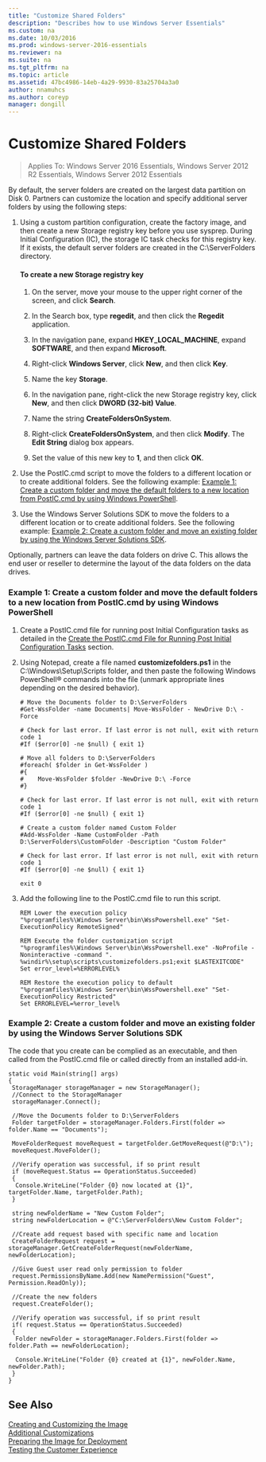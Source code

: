 ```yaml
---
title: "Customize Shared Folders"
description: "Describes how to use Windows Server Essentials"
ms.custom: na
ms.date: 10/03/2016
ms.prod: windows-server-2016-essentials
ms.reviewer: na
ms.suite: na
ms.tgt_pltfrm: na
ms.topic: article
ms.assetid: 47bc4986-14eb-4a29-9930-83a25704a3a0
author: nnamuhcs
ms.author: coreyp
manager: dongill
---
```


# Customize Shared Folders

>Applies To: Windows Server 2016 Essentials, Windows Server 2012 R2 Essentials, Windows Server 2012 Essentials

By default, the server folders are created on the largest data partition on Disk 0. Partners can customize the location and specify additional server folders by using the following steps:  
  
1.  Using a custom partition configuration, create the factory image, and then create a new Storage registry key before you use sysprep. During Initial Configuration (IC), the storage IC task checks for this registry key. If it exists, the default server folders are created in the C:\ServerFolders directory.  
  
    #### To create a new Storage registry key  
  
    1.  On the server, move your mouse to the upper right corner of the screen, and click **Search**.  
  
    2.  In the Search box, type **regedit**, and then click the **Regedit** application.  
  
    3.  In the navigation pane, expand **HKEY_LOCAL_MACHINE**, expand **SOFTWARE**, and then expand **Microsoft**.  
  
    4.  Right-click **Windows Server**, click **New**, and then click **Key**.  
  
    5.  Name the key **Storage**.  
  
    6.  In the navigation pane, right-click the new Storage registry key, click **New**, and then click **DWORD (32-bit) Value**.  
  
    7.  Name the string **CreateFoldersOnSystem**.  
  
    8.  Right-click **CreateFoldersOnSystem**, and then click **Modify**. The **Edit String** dialog box appears.  
  
    9. Set the value of this new key to **1**, and then click **OK**.  
  
2.  Use the PostIC.cmd script to move the folders to a different location or to create additional folders. See the following example: [Example 1: Create a custom folder and move the default folders to a new location from PostIC.cmd by using Windows PowerShell](Customize-Shared-Folders.md#BKMK_Example1).  
  
3.  Use the Windows Server Solutions SDK to move the folders to a different location or to create additional folders. See the following example: [Example 2: Create a custom folder and move an existing folder by using the Windows Server Solutions SDK](Customize-Shared-Folders.md#BKMK_Example2).  
  
 Optionally, partners can leave the data folders on drive C. This allows the end user or reseller to determine the layout of the data folders on the data drives.  
  
###  <a name="BKMK_Example1"></a> Example 1: Create a custom folder and move the default folders to a new location from PostIC.cmd by using Windows PowerShell  
  
1.  Create a PostIC.cmd file for running post Initial Configuration tasks as detailed in the [Create the PostIC.cmd File for Running Post Initial Configuration Tasks](Create-the-PostIC.cmd-File-for-Running-Post-Initial-Configuration-Tasks.md) section.  
  
2.  Using Notepad, create a file named **customizefolders.ps1** in the C:\Windows\Setup\Scripts folder, and then paste the following Windows PowerShell® commands into the file (unmark appropriate lines depending on the desired behavior).  
  
    ```  
    # Move the Documents folder to D:\ServerFolders  
    #Get-WssFolder -name Documents| Move-WssFolder - NewDrive D:\ -Force  
  
    # Check for last error. If last error is not null, exit with return code 1  
    #If ($error[0] -ne $null) { exit 1}   
  
    # Move all folders to D:\ServerFolders  
    #foreach( $folder in Get-WssFolder )  
    #{  
    #    Move-WssFolder $folder -NewDrive D:\ -Force  
    #}  
  
    # Check for last error. If last error is not null, exit with return code 1  
    #If ($error[0] -ne $null) { exit 1}   
  
    # Create a custom folder named Custom Folder  
    #Add-WssFolder -Name CustomFolder -Path D:\ServerFolders\CustomFolder -Description "Custom Folder"  
  
    # Check for last error. If last error is not null, exit with return code 1  
    #If ($error[0] -ne $null) { exit 1}   
  
    exit 0  
    ```  
  
3.  Add the following line to the PostIC.cmd file to run this script.  
  
    ```  
    REM Lower the execution policy  
    "%programfiles%\Windows Server\bin\WssPowershell.exe" "Set-ExecutionPolicy RemoteSigned"  
  
    REM Execute the folder customization script  
    "%programfiles%\Windows Server\bin\WssPowershell.exe" -NoProfile -Noninteractive -command ". %windir%\setup\scripts\customizefolders.ps1;exit $LASTEXITCODE"  
    Set error_level=%ERRORLEVEL%  
  
    REM Restore the execution policy to default  
    "%programfiles%\Windows Server\bin\WssPowershell.exe" "Set-ExecutionPolicy Restricted"  
    Set ERRORLEVEL=%error_level%  
    ```  
  
###  <a name="BKMK_Example2"></a> Example 2: Create a custom folder and move an existing folder by using the Windows Server Solutions SDK  
 The code that you create can be complied as an executable, and then called from the PostIC.cmd file or called directly from an installed add-in.  
  
```  
static void Main(string[] args)  
{  
 StorageManager storageManager = new StorageManager();  
 //Connect to the StorageManager  
 storageManager.Connect();  
  
 //Move the Documents folder to D:\ServerFolders  
 Folder targetFolder = storageManager.Folders.First(folder => folder.Name == "Documents");  
  
 MoveFolderRequest moveRequest = targetFolder.GetMoveRequest(@"D:\");  
 moveRequest.MoveFolder();  
  
 //Verify operation was successful, if so print result  
 if (moveRequest.Status == OperationStatus.Succeeded)  
 {  
  Console.WriteLine("Folder {0} now located at {1}", targetFolder.Name, targetFolder.Path);  
 }  
  
 string newFolderName = "New Custom Folder";  
 string newFolderLocation = @"C:\ServerFolders\New Custom Folder";  
  
 //Create add request based with specific name and location  
 CreateFolderRequest request = storageManager.GetCreateFolderRequest(newFolderName, newFolderLocation);  
  
 //Give Guest user read only permission to folder  
 request.PermissionsByName.Add(new NamePermission("Guest", Permission.ReadOnly));  
  
 //Create the new folders  
 request.CreateFolder();  
  
 //Verify operation was successful, if so print result  
 if( request.Status == OperationStatus.Succeeded)  
 {  
  Folder newFolder = storageManager.Folders.First(folder => folder.Path == newFolderLocation);  
  
  Console.WriteLine("Folder {0} created at {1}", newFolder.Name, newFolder.Path);  
 }  
}  
```  
  
## See Also  
 [Creating and Customizing the Image](Creating-and-Customizing-the-Image.md)   
 [Additional Customizations](Additional-Customizations.md)   
 [Preparing the Image for Deployment](Preparing-the-Image-for-Deployment.md)   
 [Testing the Customer Experience](Testing-the-Customer-Experience.md)

